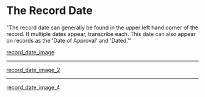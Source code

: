 # The Record Date

"The record date can generally be found in the upper left hand corner of the record. If multiple dates appear, transcribe each. This date can also appear on records as the 'Date of Approval' and 'Dated.'"

[record_date_image](/assests/images/emigrant/help/record_date_1.png)  
***
[record_date_image_2](/assests/images/emigrant/help/record_date_2.png)  
***
[record_date_image_4](/assests/images/emigrant/help/record_date_4.png)   
